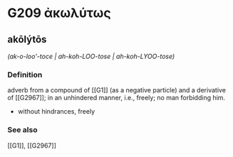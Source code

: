 # G209 ἀκωλύτως

## akōlýtōs

_(ak-o-loo'-toce | ah-koh-LOO-tose | ah-koh-LYOO-tose)_

### Definition

adverb from a compound of [[G1]] (as a negative particle) and a derivative of [[G2967]]; in an unhindered manner, i.e., freely; no man forbidding him.

- without hindrances, freely

### See also

[[G1]], [[G2967]]

